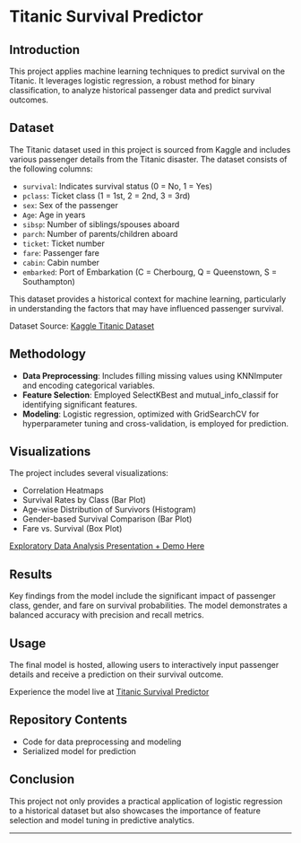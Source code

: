 # Titanic Survival Predictor

## Introduction
This project applies machine learning techniques to predict survival on the Titanic. It leverages logistic regression, a robust method for binary classification, to analyze historical passenger data and predict survival outcomes.

## Dataset
The Titanic dataset used in this project is sourced from Kaggle and includes various passenger details from the Titanic disaster. The dataset consists of the following columns:

- `survival`: Indicates survival status (0 = No, 1 = Yes)
- `pclass`: Ticket class (1 = 1st, 2 = 2nd, 3 = 3rd)
- `sex`: Sex of the passenger
- `Age`: Age in years
- `sibsp`: Number of siblings/spouses aboard
- `parch`: Number of parents/children aboard
- `ticket`: Ticket number
- `fare`: Passenger fare
- `cabin`: Cabin number
- `embarked`: Port of Embarkation (C = Cherbourg, Q = Queenstown, S = Southampton)

This dataset provides a historical context for machine learning, particularly in understanding the factors that may have influenced passenger survival.

Dataset Source: [Kaggle Titanic Dataset](https://www.kaggle.com/competitions/titanic/data)

## Methodology
- **Data Preprocessing**: Includes filling missing values using KNNImputer and encoding categorical variables.
- **Feature Selection**: Employed SelectKBest and mutual_info_classif for identifying significant features.
- **Modeling**: Logistic regression, optimized with GridSearchCV for hyperparameter tuning and cross-validation, is employed for prediction.

## Visualizations
The project includes several visualizations:
- Correlation Heatmaps
- Survival Rates by Class (Bar Plot)
- Age-wise Distribution of Survivors (Histogram)
- Gender-based Survival Comparison (Bar Plot)
- Fare vs. Survival (Box Plot)

[Exploratory Data Analysis Presentation + Demo Here](https://youtu.be/z1ShwfPWH-A?si=BqfHZ5f8fNpUCVZ7)

## Results
Key findings from the model include the significant impact of passenger class, gender, and fare on survival probabilities. The model demonstrates a balanced accuracy with precision and recall metrics.

## Usage
The final model is hosted, allowing users to interactively input passenger details and receive a prediction on their survival outcome. 

Experience the model live at [Titanic Survival Predictor](http://kolssonbcit.pythonanywhere.com/)

## Repository Contents
- Code for data preprocessing and modeling
- Serialized model for prediction

## Conclusion
This project not only provides a practical application of logistic regression to a historical dataset but also showcases the importance of feature selection and model tuning in predictive analytics.

---
